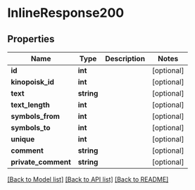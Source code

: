 # InlineResponse200

## Properties
Name | Type | Description | Notes
------------ | ------------- | ------------- | -------------
**id** | **int** |  | [optional] 
**kinopoisk_id** | **int** |  | [optional] 
**text** | **string** |  | [optional] 
**text_length** | **int** |  | [optional] 
**symbols_from** | **int** |  | [optional] 
**symbols_to** | **int** |  | [optional] 
**unique** | **int** |  | [optional] 
**comment** | **string** |  | [optional] 
**private_comment** | **string** |  | [optional] 

[[Back to Model list]](../../README.md#documentation-for-models) [[Back to API list]](../../README.md#documentation-for-api-endpoints) [[Back to README]](../../README.md)

